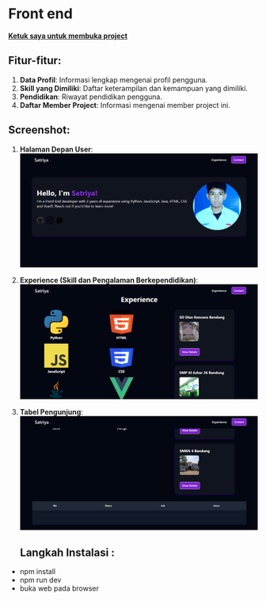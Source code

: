 # Front end

[**Ketuk saya untuk membuka project**](http://localhost:5173/)

## Fitur-fitur:

1. **Data Profil**: Informasi lengkap mengenai profil pengguna.
2. **Skill yang Dimiliki**: Daftar keterampilan dan kemampuan yang dimiliki.
3. **Pendidikan**: Riwayat pendidikan pengguna.
4. **Daftar Member Project**: Informasi mengenai member project ini.

## Screenshot:

1. **Halaman Depan User**:
   ![Halaman Depan User](screenshot/1.png)

2. **Experience (Skill dan Pengalaman Berkependidikan)**:
   ![Experience](screenshot/2.png)

3. **Tabel Pengunjung**:
   ![Tabel Pengunjung](screenshot/3.png)

   ## Langkah Instalasi :

- npm install
- npm run dev
-  buka web pada browser
